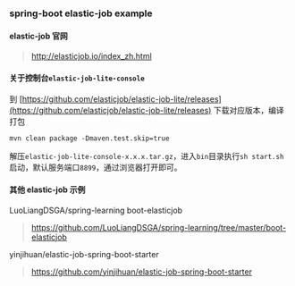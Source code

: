 ### spring-boot elastic-job example

#### elastic-job 官网
> http://elasticjob.io/index_zh.html

#### 关于控制台`elastic-job-lite-console`
到 [https://github.com/elasticjob/elastic-job-lite/releases](https://github.com/elasticjob/elastic-job-lite/releases) 
下载对应版本，编译打包
```
mvn clean package -Dmaven.test.skip=true
```
解压`elastic-job-lite-console-x.x.x.tar.gz`，进入`bin`目录执行`sh start.sh`启动，默认服务端口`8899`，通过浏览器打开即可。

#### 其他 elastic-job 示例
LuoLiangDSGA/spring-learning boot-elasticjob
> https://github.com/LuoLiangDSGA/spring-learning/tree/master/boot-elasticjob

yinjihuan/elastic-job-spring-boot-starter
> https://github.com/yinjihuan/elastic-job-spring-boot-starter
